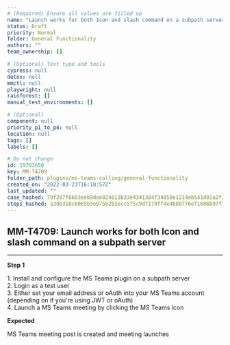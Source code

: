 ```yaml
---
# (Required) Ensure all values are filled up
name: "Launch works for both Icon and slash command on a subpath server"
status: Draft
priority: Normal
folder: General Functionality
authors: ""
team_ownership: []

# (Optional) Test type and tools
cypress: null
detox: null
mmctl: null
playwright: null
rainforest: []
manual_test_environments: []

# (Optional)
component: null
priority_p1_to_p4: null
location: null
tags: []
labels: []

# Do not change
id: 19703650
key: MM-T4709
folder_path: plugins/ms-teams-calling/general-functionality
created_on: "2022-03-23T16:18:57Z"
last_updated: ""
case_hashed: 79f287f6683eeb9dae824813b33e4341384f34850e1214eb541d01a2f29ec75d440b559e23ad52f5fdf18c0bdf7cb4db
steps_hashed: a3db310c6065b3e9756203ecc5f5c9d7179ff4e4b80776ef1606b97f77500104ce3ed191d22f6cec7ea4c4d5200d1f90
---
```


## MM-T4709: Launch works for both Icon and slash command on a subpath server

---

**Step 1**

1\. Install and configure the MS Teams plugin on a subpath server\
2\. Login as a test user\
3\. Either set your email address or oAuth into your MS Teams account (depending on if you're using JWT or oAuth)\
4\. Launch a MS Teams meeting by clicking the MS Teams icon

**Expected**

MS Teams meeting post is created and meeting launches

